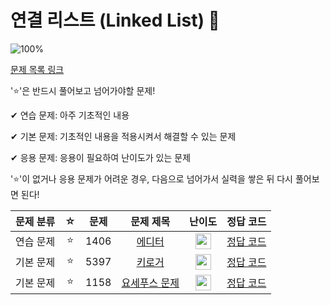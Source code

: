 # 연결 리스트 (Linked List) 🏅

![100%](https://progress-bar.dev/3/?scale=3&title=progress&width=500&color=babaca&suffix=/3)

[문제 목록 링크](https://www.acmicpc.net/group/18172)

'⭐️'은 반드시 풀어보고 넘어가야할 문제!

✔ 연습 문제: 아주 기초적인 내용

✔ 기본 문제: 기초적인 내용을 적용시켜서 해결할 수 있는 문제

✔ 응용 문제: 응용이 필요하여 난이도가 있는 문제


'⭐️'이 없거나 응용 문제가 어려운 경우, 다음으로 넘어가서 실력을 쌓은 뒤 다시 풀어보면 된다!

| 문제 분류 | ☆ | 문제 | 문제 제목 | 난이도 | 정답 코드 |
| :--: | :--: | :--: | :--: | :--: | :--: |
| 연습 문제 | ⭐️ | 1406 | [에디터](https://www.acmicpc.net/problem/1406) | <img height="25px" width="25px" src="https://static.solved.ac/tier_small/9.svg"/> | [정답 코드](../0x04/solutions/1406.cpp) |
| 기본 문제 | ⭐️ | 5397 | [키로거](https://www.acmicpc.net/problem/5397) | <img height="25px" width="25px" src="https://static.solved.ac/tier_small/9.svg"/> | [정답 코드](../0x04/solutions/5397.cpp) |
| 기본 문제 | ⭐️ | 1158 | [요세푸스 문제](https://www.acmicpc.net/problem/1158) | <img height="25px" width="25px" src="https://static.solved.ac/tier_small/7.svg"/> | [정답 코드](../0x04/solutions/1158.cpp) |
